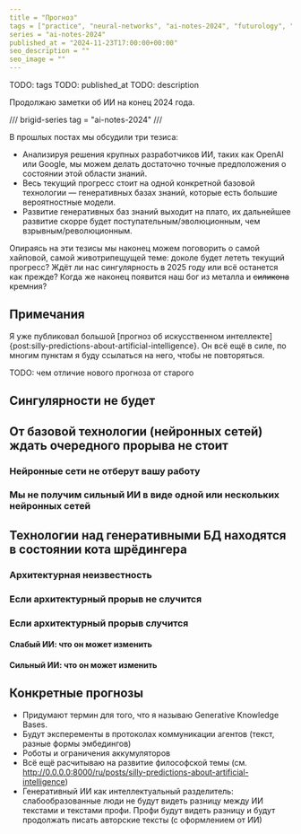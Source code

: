 ```yaml
---
title = "Прогноз"
tags = ["practice", "neural-networks", "ai-notes-2024", "futurology", "business", "economics"]
series = "ai-notes-2024"
published_at = "2024-11-23T17:00:00+00:00"
seo_description = ""
seo_image = ""
---
```


TODO: tags
TODO: published_at
TODO: description

Продолжаю заметки об ИИ на конец 2024 года.

/// brigid-series
tag = "ai-notes-2024"
///

В прошлых постах мы обсудили три тезиса:

- Анализируя решения крупных разработчиков ИИ, таких как OpenAI или Google, мы можем делать достаточно точные предположения о состоянии этой области знаний.
- Весь текущий прогресс стоит на одной конкретной базовой технологии — генеративных базах знаний, которые есть большие вероятностные модели.
- Развитие генеративных баз знаний выходит на плато, их дальнейшее развитие скорре будет поступательным/эволюционным, чем взрывным/революционным.

Опираясь на эти тезисы мы наконец можем поговорить о самой хайповой, самой животрипещущей теме: доколе будет лететь текущий прогресс? Ждёт ли нас сингулярность в 2025 году или всё останется как прежде? Когда же наконец появится наш бог из металла и ~~силикона~~ кремния?

<!-- more -->

## Примечания

Я уже публиковал большой [прогноз об искусственном интеллекте]{post:silly-predictions-about-artificial-intelligence}. Он всё ещё в силе, по многим пунктам я буду ссылаться на него, чтобы не повторяться.

TODO: чем отличие нового прогноза от старого

## Сингулярности не будет

## От базовой технологии (нейронных сетей) ждать очередного прорыва не стоит

### Нейронные сети не отберут вашу работу

### Мы не получим сильный ИИ в виде одной или нескольких нейронных сетей

## Технологии над генеративными БД находятся в состоянии кота шрёдингера

### Архитектурная неизвестность

### Если архитектурный прорыв не случится

### Если архитектурный прорыв случится

#### Слабый ИИ: что он может изменить

#### Сильный ИИ: что он может изменить

## Конкретные прогнозы

- Придумают термин для того, что я называю Generative Knowledge Bases.
- Будут эксперементы в протоколах коммуникации агентов (текст, разные формы эмбедингов)
- Роботы и ограничения аккумуляторов
- Всё ещё расчитываю на развитие философской темы (см. http://0.0.0.0:8000/ru/posts/silly-predictions-about-artificial-intelligence)
- Генеративный ИИ как интеллектуальный разделитель: слабообразованные люди не будут видеть разницу между ИИ текстами и текстами профи. Профи будут видеть разницу и будут продолжать писать авторские тексты (с оформлением от ИИ)

